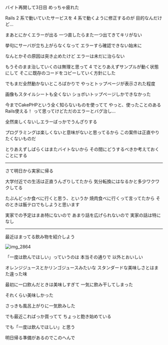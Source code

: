 バイト再開して3日目
めっちゃ疲れた

Rails 2 系で動いていたサービスを
4 系で動くように修正するのが
目的なんだけど…

まあとにかくエラーが出る
一つ直したらまた一つ出てきてキリがない

挙句にサーバが立ち上がらなくなって
エラーすら確認できない始末に

なんとかその原因は突き止めたけど
エラーは未だに治らない

もうそのまま治していくのは無理と思って
4 でとりあえずサンプルが動く状態にして
そこに既存のコードをコピーしていく方針にした

でもまだ全然動かないところばかりで
やっとトップページが表示された程度

画像もスタイルシートも全くない
ショボいトップページしかできなかった

今までCakePHPという全く知らないものを使ってて
やっと、使ったことのあるRails使える！
って思ってけどただのエラーとバグ治し…

全然楽しくないしエラーばっかでうんざりする

プログラミングは楽しくないと意味がないと思ってるから
この案件は正直やりたくないものだ

とりあえずしばらくはまたバイトないから
その間にどうするべきか考えておくことにする

***

さて明日から実家に帰る

大学付近での生活は正直うんざりしてたから
気分転換にはなるかと多少ワクワクしてる

たぶんどっか食べに行くと思う、というか
焼肉食べに行くって言ってたから
そのときは飯テロでもしようと思います

実家での予定はまあ特にないので
あまり話を広げられないので
実家の話は特になし

***

最近はまってる飲み物を紹介しよう

![img_2864](https://noraworld.github.io/box-bulbasaur/2016/08/img_2864.jpg)

「一度は飲んでほしい」っていうのは
本当その通りで
以外とおいしい

オレンジジュースとかリンゴジュースみたいな
スタンダードな美味しさとはまた違った味

最初に一口飲んだときは美味しすぎて
一気に飲み干してしまった

それくらい美味しかった

さっきも風呂上がりに一気飲みした

でも最近こればっか買ってて
ちょっと飽き始めている

でも「一度は飲んでほしい」と思う

明日帰る準備があるのでこのへんで
